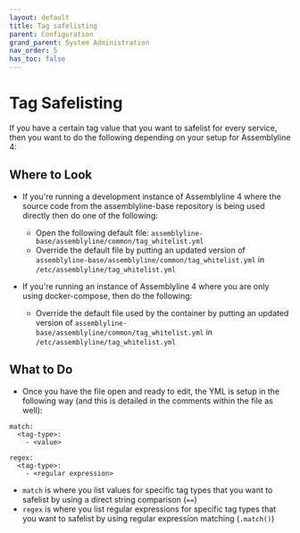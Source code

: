 ```yaml
---
layout: default
title: Tag safelisting
parent: Configuration
grand_parent: System Administration
nav_order: 5
has_toc: false
---
```


# Tag Safelisting

If you have a certain tag value that you want to safelist for every service, then 
you want to do the following depending on your setup for Assemblyline 4:

## Where to Look
- If you're running a development instance of Assemblyline 4 where the source code from the assemblyline-base repository
is being used directly then do one of the following:
  - Open the following default file: `assemblyline-base/assemblyline/common/tag_whitelist.yml`
  - Override the default file by putting an updated version of `assemblyline-base/assemblyline/common/tag_whitelist.yml`
  in `/etc/assemblyline/tag_whitelist.yml`
  
- If you're running an instance of Assemblyline 4 where you are only using docker-compose, then do the following:
  - Override the default file used by the container by putting an updated version of `assemblyline-base/assemblyline/common/tag_whitelist.yml`
  in `/etc/assemblyline/tag_whitelist.yml`
  
## What to Do
- Once you have the file open and ready to edit, the YML is setup in the following way (and this is detailed in the comments within the file as well):
```
match:
  <tag-type>:
    - <value>

regex:
  <tag-type>:
    - <regular expression>
 ```
- `match` is where you list values for specific tag types that you want to safelist by using a direct string comparison (`==`)
- `regex` is where you list regular expressions for specific tag types that you want to safelist by using regular expression matching (`.match()`)